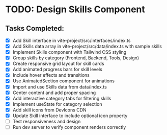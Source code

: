 # TODO: Design Skills Component

## Tasks Completed:
- [x] Add Skill interface in vite-project/src/interfaces/index.ts
- [x] Add Skills data array in vite-project/src/data/index.ts with sample skills
- [x] Implement Skills component with Tailwind CSS styling
- [x] Group skills by category (Frontend, Backend, Tools, Design)
- [x] Create responsive grid layout for skill cards
- [x] Add animated progress bars for skill levels
- [x] Include hover effects and transitions
- [x] Use AnimatedSection component for animations
- [x] Import and use Skills data from data/index.ts
- [x] Center content and add proper spacing
- [x] Add interactive category tabs for filtering skills
- [x] Implement useState for category selection
- [x] Add skill icons from DevIcons CDN
- [x] Update Skill interface to include optional icon property
- [ ] Test responsiveness and design
- [ ] Run dev server to verify component renders correctly
